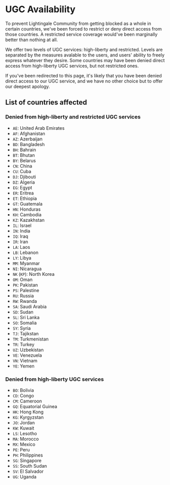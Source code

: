 # UGC Availability
To prevent Lightingale Community from getting blocked as a whole in certain countries, we've been forced to restrict or deny direct access from those countries. A restricted service coverage would've been marginally better than nothing at all.

We offer two levels of UGC services: high-liberty and restricted. Levels are separated by the measures avalable to the users, and users' ability to freely express whatever they desire. Some countries may have been denied direct access from high-liberty UGC services, but not restricted ones.

If you've been redirected to this page, it's likely that you have been denied direct access to our UGC service, and we have no other choice but to offer our deepest apology.

## List of countries affected
### Denied from high-liberty and restricted UGC services
* `AE`: United Arab Emirates
* `AF`: Afghanistan
* `AZ`: Azerbaijan
* `BD`: Bangladesh
* `BH`: Bahrain
* `BT`: Bhutan
* `BY`: Belarus
* `CN`: China
* `CU`: Cuba
* `DJ`: Djibouti
* `DZ`: Algeria
* `EG`: Egypt
* `ER`: Eritrea
* `ET`: Ethiopia
* `GT`: Guatemala
* `HN`: Honduras
* `KH`: Cambodia
* `KZ`: Kazakhstan
* `IL`: Israel
* `IN`: India
* `IQ`: Iraq
* `IR`: Iran
* `LA`: Laos
* `LB`: Lebanon
* `LY`: Libya
* `MM`: Myanmar
* `NI`: Nicaragua
* `NK` (`KP`): North Korea
* `OM`: Oman
* `PK`: Pakistan
* `PS`: Palestine
* `RU`: Russia
* `RW`: Rwanda
* `SA`: Saudi Arabia
* `SD`: Sudan
* `SL`: Sri Lanka
* `SO`: Somalia
* `SY`: Syria
* `TJ`: Tajikstan
* `TM`: Turkmenistan
* `TR`: Turkey
* `UZ`: Uzbekistan
* `VE`: Venezuela
* `VN`: Vietnam
* `YE`: Yemen

### Denied from high-liberty UGC services
* `BO`: Bolivia
* `CD`: Congo
* `CM`: Cameroon
* `GQ`: Equatorial Guinea
* `HK`: Hong Kong
* `KG`: Kyrgyzstan
* `JO`: Jordan
* `KW`: Kuwait
* `LS`: Lesotho
* `MA`: Morocco
* `MX`: Mexico
* `PE`: Peru
* `PH`: Philippines
* `SG`: Singapore
* `SS`: South Sudan
* `SV`: El Salvador
* `UG`: Uganda